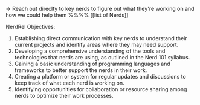 -> Reach out direclty to key nerds to figure out what they're working on and how we could help them
%%%%
[[list of Nerds]]

NerdRel Objectives:

1. Establishing direct communication with key nerds to understand their current projects and identify areas where they may need support.
2. Developing a comprehensive understanding of the tools and technologies that nerds are using, as outlined in the Nerd 101 syllabus.
3. Gaining a basic understanding of programming languages and frameworks to better support the nerds in their work.
4. Creating a platform or system for regular updates and discussions to keep track of what each nerd is working on.
5. Identifying opportunities for collaboration or resource sharing among nerds to optimize their work processes.
